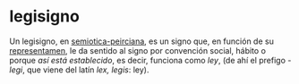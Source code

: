 # legisigno

Un legisigno, en [semiotica-peirciana](semiotica-peirciana.md), es un signo que, en función de su [representamen](representamen.md), le da sentido al signo por convención social, hábito o porque *así está establecido*, es decir, funciona como *ley*, (de ahí el prefigo *-legi*, que viene del latín  *lex, legis*: ley).
